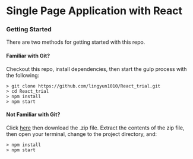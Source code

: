 
# Single Page Application with React 

### Getting Started

There are two methods for getting started with this repo.

#### Familiar with Git?
Checkout this repo, install dependencies, then start the gulp process with the following:

```
> git clone https://github.com/lingyun1010/React_trial.git
> cd React_trial
> npm install
> npm start
```

#### Not Familiar with Git?
Click [here](https://github.com/lingyun1010/React_trial.git) then download the .zip file.  Extract the contents of the zip file, then open your terminal, change to the project directory, and:

```
> npm install
> npm start
```
